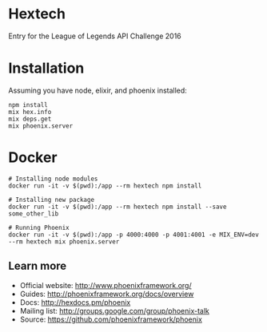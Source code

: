 # Hextech

Entry for the League of Legends API Challenge 2016

# Installation

Assuming you have node, elixir, and phoenix installed:

```
npm install
mix hex.info
mix deps.get
mix phoenix.server
```
# Docker

```
# Installing node modules
docker run -it -v $(pwd):/app --rm hextech npm install

# Installing new package
docker run -it -v $(pwd):/app --rm hextech npm install --save some_other_lib

# Running Phoenix
docker run -it -v $(pwd):/app -p 4000:4000 -p 4001:4001 -e MIX_ENV=dev --rm hextech mix phoenix.server
```

## Learn more

  * Official website: http://www.phoenixframework.org/
  * Guides: http://phoenixframework.org/docs/overview
  * Docs: http://hexdocs.pm/phoenix
  * Mailing list: http://groups.google.com/group/phoenix-talk
  * Source: https://github.com/phoenixframework/phoenix
